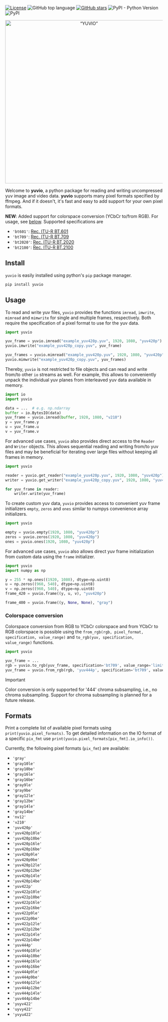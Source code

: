 [![License](https://img.shields.io/github/license/labradon/yuvio)](https://opensource.org/licenses/MIT)
![GitHub top language](https://img.shields.io/github/languages/top/labradon/yuvio)
[![GitHub stars](https://img.shields.io/github/stars/labradon/yuvio)](https://github.com/labradon/yuvio/stargazers)
![PyPI - Python Version](https://img.shields.io/pypi/pyversions/yuvio)
![PyPI](https://img.shields.io/pypi/v/yuvio)

<div align="center">
    <img align="center" src="https://github.com/labradon/yuvio/blob/main/logo.png?raw=true" width="520" alt=“YUVIO” />
</div>

Welcome to **yuvio**, a python package for reading and writing uncompressed yuv
image and video data. **yuvio** supports many pixel formats specified by ffmpeg.
And if it doesn't, it's fast and easy to add support for your own pixel formats.

**NEW**: Added support for colorspace conversion (YCbCr to/from RGB). For usage, see [below](#colorspace-conversion). Supported specifications are
* `'bt601'`: [Rec. ITU-R BT.601](https://www.itu.int/rec/R-REC-BT.601)
* `'bt709'`: [Rec. ITU-R BT.709](https://www.itu.int/rec/R-REC-BT.709)
* `'bt2020'`: [Rec. ITU-R BT.2020](https://www.itu.int/rec/R-REC-BT.2020)
* `'bt2100'`: [Rec. ITU-R BT.2100](https://www.itu.int/rec/R-REC-BT.2100)

## Install

`yuvio` is easily installed using python's `pip` package manager.

```sh
pip install yuvio
```

## Usage
To read and write yuv files, `yuvio` provides the functions `imread`, `imwrite`, `mimread` and
`mimwrite` for single and multiple frames, respectively. Both require the specification of a
pixel format to use for the yuv data.

```python
import yuvio

yuv_frame = yuvio.imread("example_yuv420p.yuv", 1920, 1080, "yuv420p")
yuvio.imwrite("example_yuv420p_copy.yuv", yuv_frame)

yuv_frames = yuvio.mimread("example_yuv420p.yuv", 1920, 1080, "yuv420p")
yuvio.mimwrite("example_yuv420p_copy.yuv", yuv_frames)
```

Thereby, `yuvio` is not restricted to file objects and can read and write from/to other `io` 
streams as well. For example, this allows to conveniently unpack the individual yuv planes from 
interleaved yuv data available in memory.

```python
import io
import yuvio

data = ...  # e.g. np.ndarray
buffer = io.BytesIO(data)
yuv_frame = yuvio.imread(buffer, 1920, 1080, "v210")
y = yuv_frame.y
u = yuv_frame.u
v = yuv_frame.v
```

For advanced use cases, `yuvio` also provides direct access to the `Reader` and `Writer` objects.
This allows sequential reading and writing from/to yuv files and may be beneficial for iterating
over large files without keeping all frames in memory.

```python
import yuvio

reader = yuvio.get_reader("example_yuv420p.yuv", 1920, 1080, "yuv420p")
writer = yuvio.get_writer("example_yuv420p_copy.yuv", 1920, 1080, "yuv420p")

for yuv_frame in reader:
    writer.write(yuv_frame)
```

To create custom yuv data, `yuvio` provides access to convenient yuv frame
initializers `empty`, `zeros` and `ones` similar to numpys convenience array
initializers.

```python
import yuvio

empty = yuvio.empty(1920, 1080, "yuv420p")
zeros = yuvio.zeros(1920, 1080, "yuv420p")
ones = yuvio.ones(1920, 1080, "yuv420p")
```

For advanced use cases, `yuvio` also allows direct yuv frame initialization
from custom data using the `frame` initializer.
```python
import yuvio
import numpy as np

y = 255 * np.ones((1920, 1080), dtype=np.uint8)
u = np.zeros((960, 540), dtype=np.uint8)
v = np.zeros((960, 540), dtype=np.uint8)
frame_420 = yuvio.frame((y, u, v), "yuv420p")

frame_400 = yuvio.frame((y, None, None), "gray")
```

### Colorspace conversion

Colorspace conversion from RGB to YCbCr colorspace and from YCbCr to RGB colorspace is possible using the `from_rgb(rgb, pixel_format, specification, value_range)` and `to_rgb(yuv, specification, value_range)` functions.
```python
import yuvio

yuv_frame = ...
rgb = yuvio.to_rgb(yuv_frame, specification='bt709', value_range='limited')
yuv_frame = yuvio.from_rgb(rgb, 'yuv444p', specification='bt709', value_range='limited')
```

> [!IMPORTANT]  
> Color conversion is only supported for '444' chroma subsampling, i.e., no chroma subsampling. Support for chroma subsampling is planned for a future release.

## Formats

Print a complete list of available pixel formats using `print(yuvio.pixel_formats)`.
To get detailed information on the IO format of a specific `pix_fmt` use
`print(yuvio.pixel_formats[pix_fmt].io_info())`.

Currently, the following pixel formats (`pix_fmt`) are available:
* `'gray'`
* `'gray10le'`
* `'gray10be'`
* `'gray16le'`
* `'gray16be'`
* `'gray9le'`
* `'gray9be'`
* `'gray12le'`
* `'gray12be'`
* `'gray14le'`
* `'gray14be'`
* `'nv12'`
* `'v210'`
* `'yuv420p'`
* `'yuv420p10le'`
* `'yuv420p10be'`
* `'yuv420p16le'`
* `'yuv420p16be'`
* `'yuv420p9le'`
* `'yuv420p9be'`
* `'yuv420p12le'`
* `'yuv420p12be'`
* `'yuv420p14le'`
* `'yuv420p14be'`
* `'yuv422p'`
* `'yuv422p10le'`
* `'yuv422p10be'`
* `'yuv422p16le'`
* `'yuv422p16be'`
* `'yuv422p9le'`
* `'yuv422p9be'`
* `'yuv422p12le'`
* `'yuv422p12be'`
* `'yuv422p14le'`
* `'yuv422p14be'`
* `'yuv444p'`
* `'yuv444p10le'`
* `'yuv444p10be'`
* `'yuv444p16le'`
* `'yuv444p16be'`
* `'yuv444p9le'`
* `'yuv444p9be'`
* `'yuv444p12le'`
* `'yuv444p12be'`
* `'yuv444p14le'`
* `'yuv444p14be'`
* `'yuyv422'`
* `'uyvy422'`
* `'yvyu422'`
